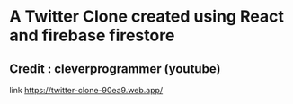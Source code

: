 # A Twitter Clone created using React and firebase firestore

## Credit : cleverprogrammer (youtube)

link https://twitter-clone-90ea9.web.app/

